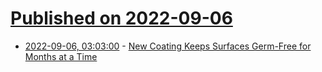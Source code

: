 # [Published on 2022-09-06](index.md)

* [2022-09-06, 03:03:00](https://soylentnews.org/article.pl?sid=22/09/05/0233232&from=rss) - [New Coating Keeps Surfaces Germ-Free for Months at a Time](https://soylentnews.org/article.pl?sid=22/09/05/0233232&from=rss)
